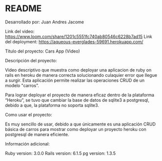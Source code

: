 # README

Desarrollado por: Juan Andres Jacome

Link del video: https://www.loom.com/share/1201c5551fc740ab80546c6228b7ad15
Link del deployment: https://aqueous-everglades-59691.herokuapp.com/

Título del proyecto: Cars App (Video)

Descripción del proyecto:

Video descriptivo que muestra como deployar una aplicacion de ruby on rails en heroku de manera correcta solucionando culaquier error que llegue a surgir. Esta aplicación permite realizar las operaciones CRUD de un modelo "carros".

Para lograr deployar el proyecto de manera eficaz dentro de la plataforma “Heroku”, se tuvo que cambiar la base de datos de sqlite3 a postgresql, debido a que, la plataforma no soporta sqlite3.

Como usar el proyecto:

Es muy sencillo de usar, debido a que únicamente es una aplicación CRUD básica de carros para mostrar como deployar un proyecto heroku con postgresql de manera eficiente.

Información adicional:

Ruby version: 3.0.0 Rails version: 6.1.5 pg version: 1.3.5
